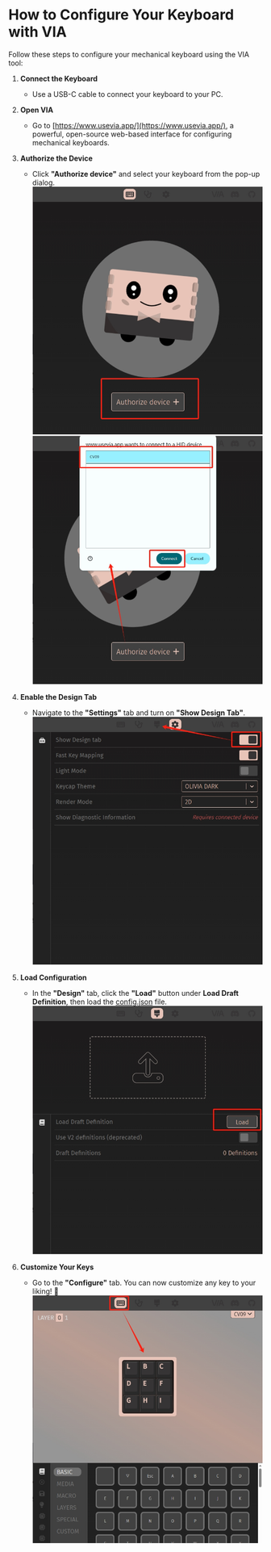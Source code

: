 # How to Configure Your Keyboard with VIA

Follow these steps to configure your mechanical keyboard using the VIA tool:

1. **Connect the Keyboard**
   - Use a USB-C cable to connect your keyboard to your PC.

2. **Open VIA**
   - Go to [https://www.usevia.app/](https://www.usevia.app/), a powerful, open-source web-based interface for configuring mechanical keyboards.

3. **Authorize the Device**
   - Click **"Authorize device"** and select your keyboard from the pop-up dialog.
   ![image](https://github.com/thezzk/Keyboard-Setup/blob/main/AuthDevice0.jpg?raw=true)
   ![image](https://github.com/thezzk/Keyboard-Setup/blob/main/AuthDevice1.jpg?raw=true)
	  

4. **Enable the Design Tab**
   - Navigate to the **"Settings"** tab and turn on **"Show Design Tab"**.
   ![image](https://github.com/thezzk/Keyboard-Setup/blob/main/DesignTab.jpg?raw=true)

5. **Load Configuration**
   - In the **"Design"** tab, click the **"Load"** button under **Load Draft Definition**, then load the [config.json](config.json) file.
   ![image](https://github.com/thezzk/Keyboard-Setup/blob/main/DesignTab1.jpg?raw=true)

6. **Customize Your Keys**
   - Go to the **"Configure"** tab. You can now customize any key to your liking! 🎉
   ![image](https://github.com/thezzk/Keyboard-Setup/blob/main/ConfigTab1.jpg?raw=true)